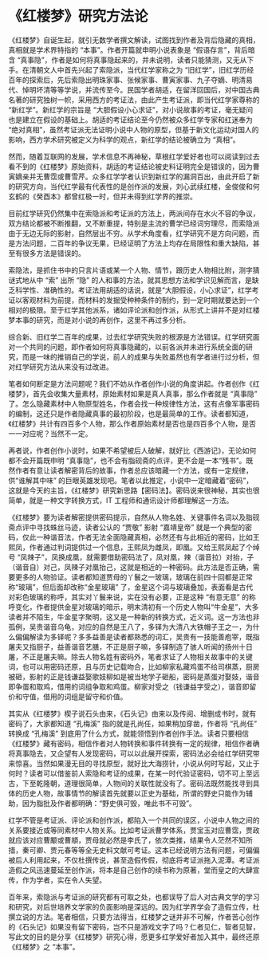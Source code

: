 # 《红楼梦》研究方法论

《红楼梦》自诞生起，就引无数学者撰文解读，试图找到作者及背后隐藏的真相，真相就是学术界特指的 “本事”。作者开篇就申明小说表象是 “假语存言”，背后暗含 “真事隐”，作者是如何将真事隐起来的，并未说明，读者只能猜测，又无从下手。在清朝文人中首先兴起了索隐派，当代红学家称之为 “旧红学”，旧红学历经百年的探索后，先后索隐出明珠家事、张候家事、曹寅家事、九子夺嫡、明清易代、悼明坏清等等学说，并流传至今。民国学者胡适，在留洋回国后，对中国古典名著的研究独树一帜，采用西方的考证法，由此产生考证派，即当代红学家尊称的 “新红学”。新红学的宗旨是 “大胆假设小心求证”，对小说故事的考证，毫无疑问也是建立在假设的基础上。胡适的考证结论至今仍然被众多红学专家和红迷奉为 “绝对真相”，虽然考证派无法证明小说中人物的原型，但基于新文化运动对国人的影响，西方学术研究被定义为科学的观点，新红学的结论被确立为 “真相”。

然而，随着互联网的发展，学术信息不再神秘，草根红学爱好者也可以阅读到过去看不到的《红楼梦》原始资料，胡适的考证结论被史料证明完全是错误的，因为曹寅嫡亲并无曹霑或曹雪芹。众多红学学者认识到新红学的漏洞百出，由此开启了新的研究方向，当代红学最有代表性的是创作派的发展，刘心武续红楼，金俊俊和何玄鹤的《癸酉本》都曾红极一时，但并未得到红学界的推崇。

目前红学研究仍然集中在索隐派和考证派的方法上，两派间存在水火不容的争议，双方结论都被不断推翻，又不断重提，特别是主流的曹学已经词穷理尽，而索隐派由于无边无际的影射，自然层出不穷。从学术角度看，红学研究不是方向问题，而是方法问题，二百年的争议无果，已经证明了方法上均存在局限性和重大缺陷，甚至有很多方法是错误的。

索隐法，是抓住书中的只言片语或某一个人物、情节，跟历史人物相比附，测字猜谜式地从中 “索” 出所 “隐” 的人和事的方法，就其思想方法和学识见解而言，是缺乏科学性、准确性的。考证法用胡适的话说，就是“大胆假设，小心求证”，红学考证以客观材料为前提，而材料的发掘受种种条件的制约，到一定时期就要达到一个相对的极限。至于红学其他派系，诸如评论派和创作派，从形式上讲并不是对红楼梦本事的研究，而是对小说的再创作，这里不再过多分析。

综合新、旧红学二百年的成果，过去红学研究失败的根源是方法错误。红学研究面对一个共同的问题，即作者如何将真事隐藏的，以前各派并未进行系统全面的研究，而是一味的推销自己的学说，前人的成果与失败虽然也有学者进行过分析，但对红学研究方法从来没有过改进。

笔者如何断定是方法问题呢？我们不妨从作者创作小说的角度讲起。作者创作《红楼梦》，首先会收集大量素材，原始素材如果是真人真事，那么作者就是 “真事隐” 了。怎么隐藏素材中人物原型姓名，作者会找一种规律性方法，这有点像军事密码的编制，这还只是作者隐藏真事的最初阶段，也是最简单的工作。读者都知道，《红楼梦》共计有四百多个人物，那么作者原始素材是否也是四百多个人物，是否一一对应呢？当然不一定。

再者说，作者创作小说时，如果不希望被后人破解，就好比《西游记》，无论如何都不会开篇既申明 “真事隐”，也不会有脂砚斋的点评，更不会是一本“残书”。既然作者有意让读者解密背后的故事，作者总应该暗藏一个方法，或有一定规律，供“谁解其中味” 的巨眼英雄发现吧。笔者以此推定，小说中一定暗藏着“密码”，这就是今天的主旨，《红楼梦》研究新思路【密码法】。密码说来很神秘，其实也很简单，就是一种文字转换方式，IT 工程师和通讯设计师都理解这一方法。

《红楼梦》要为读者解密提供密码提示，自然从人物名姓、关键事件名词以及脂砚斋点评中寻找蛛丝马迹，读者公认的 “贾敬” 影射 “嘉靖皇帝” 就是一个典型的密码，仅此一种谐音法，作者无法全面隐藏真相，必然还有与此相近的密码，比如王熙凤，作者通过判词提供过一个信息，王熙凤为雌凤，即凰。又给王熙凤起了个绰号 “凤辣子”，凤换成凰，就需要借助密码法了，凤对凰，辣（谐音拉）对抬，子（谐音自）对己，凤辣子对凰抬己，这就是相近的一种密码。此方法是否正确，需要更多的人物验证。读者都知道贾母的丫鬟之一玻璃，玻璃在前四十回都是正常称“玻璃”，但后面却改称“金星玻璃” 了，金星这个词与玻璃叠加，表面看是古代对彩色玻璃的称呼，其实对丫鬟来说，实在没有必要，正是这种 “有意无意” 的称呼变化，作者提供金星对玻璃的暗示，明末清初有一个历史人物叫“牛金星”，大多读者并不陌生，牛金星字聚明，这又是一种新的转换方式，近义词。这一方法也非孤例，吴贵谐音乌龟，对应的自然是王八了，多铎为大清八大铁帽子王之一，为什么偏偏解读为多铎呢？多多益善是读者都熟悉的词汇，吴贵有一技能善庖宰，既指屠夫又指厨子，益善谐音艺膳，不正是厨子嘛，多铎制造了骇人听闻的扬州十日屠，不正是屠夫嘛。除去人物名姓有密码外，笔者求证了人物相关故事中的关键词，也可以用密码还原，且与历史记载吻合，比如柳家私藏鸡蛋不给司棋蒸，厨房被砸，影射的正是钱谦益娶歌妓柳如是被当地学子砸船，密码是蒸蛋对娶妓，谐音即争蛋和取鸡，借用的词组争取和鸡蛋。柳家对受之（钱谦益字受之），谐音即留价和守值，借用的词组是留守和价值。

其实从《红楼梦》楔子说石头由来，《石头记》由来以及传阅、增删成书时，就有密码了，大家都知道 “孔梅溪” 指的就是孔尚任，如果稍加穿凿，作者将 “孔尚任” 转换成 “孔梅溪” 到底用了什么方式，就能领悟到作者创作手法。读者只要相信《红楼梦》藏有密码，相信作者对人物转换和事件转换有一定的规律，相信作者确将真事隐去，又企望有人发现密码，可以以此展开探索，密码法必会给红学研究带来惊喜。当然如果漫无目的寻找原型，就好比大海捞针，小说从何时写起，又止于何时？读者可以借鉴前人索隐和考证的成果，在某一时代验证密码，切不可上至远古，下至乾隆朝，道理很简单，人物间的关联性就没有了。密码法既然能找寻到具体的历史人物，故事情节的解读首先就要以正史为基础，所谓的野史只能作为辅助，因为脂批及作者都明确：“野史俱可毁，唯此书不可毁”。

红学不管是考证派、评论派和创作派，都陷入一个共同的误区，小说中人物之间的关系要接近或等同素材中人物关系。比如考证派曹学体系，贾宝玉对应曹霑，贾政就应该对应曹颙或曹頫，贾母就必然是李氏了，依次类推，结果令人茫然不知所措，秦可卿、贾元春等等全无史料文献可考证。这本已经说明方法有问题，可偏偏被后人利用起来，不仅杜撰传说，甚至造假传假，彻底将考证派拖入泥潭。考证派造假之风迅速蔓延至创作派，将本是自己创作的续书称为原著，堂而皇之的大肆宣传，作为学者，实在令人失望。

百年来，索隐派与考证派的研究都有可取之处，也都误导了后人对古典文学的学习和研究，对后世培养文学家的负面影响是深远的。因为红学界学会了造假立传，杜撰立说的方法。笔者相信，只要方法得当，红楼梦之谜并非不可解，作者苦心创作的《石头记》如果没有留下密码，岂不只是游戏文字了吗？仁者见仁，智者见智，写此文的目的是分享《红楼梦》研究心得，愿更多红学爱好者加入其中，最终还原《红楼梦》之 “本事”。
